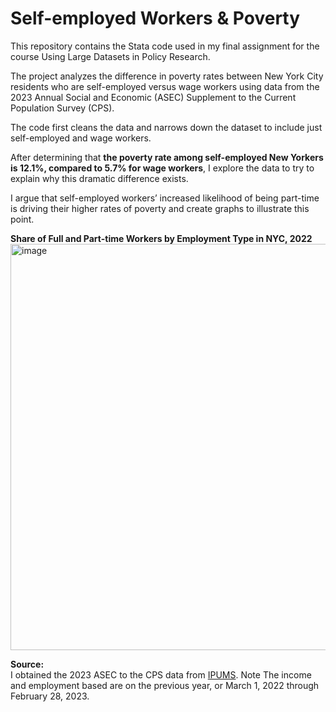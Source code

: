 <h1>Self-employed Workers & Poverty</h1>

This repository contains the Stata code used in my final assignment for the course Using Large Datasets in Policy Research.

The project analyzes the difference in poverty rates between New York City residents who are self-employed versus wage workers using data from the 2023 Annual Social and Economic (ASEC) Supplement to the Current Population Survey (CPS).  

The code first cleans the data and narrows down the dataset to include just self-employed and wage workers. 

After determining that <strong>the poverty rate among self-employed New Yorkers is 12.1%, compared to 5.7% for wage workers</strong>, I explore the data to try to explain why this dramatic difference exists.

I argue that self-employed workers’ increased likelihood of being part-time is driving their higher rates of poverty and create graphs to illustrate this point.

<strong>Share of Full and Part-time Workers by Employment Type in NYC, 2022</strong><br>
<img width="650" alt="image" src="https://github.com/user-attachments/assets/889848eb-8e78-4c89-b20f-9641ee6c5ce8">
<br>

<strong>Source:</strong><br>
I obtained the 2023 ASEC to the CPS data from <a href="https://cps.ipums.org/cps/index.shtml" target="_blank">IPUMS</a>. Note The income and employment based are on the previous year, or March 1, 2022 through February 28, 2023.

